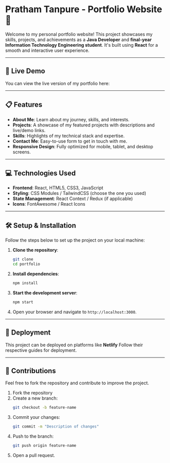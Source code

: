 # Pratham Tanpure - Portfolio Website 🌟

Welcome to my personal portfolio website! This project showcases my skills, projects, and achievements as a **Java Developer** and **final-year Information Technology Engineering student**. It's built using **React** for a smooth and interactive user experience.

---

## 🔗 Live Demo

You can view the live version of my portfolio here: []()

---

## 📋 Features

- **About Me**: Learn about my journey, skills, and interests.
- **Projects**: A showcase of my featured projects with descriptions and live/demo links.
- **Skills**: Highlights of my technical stack and expertise.
- **Contact Me**: Easy-to-use form to get in touch with me.
- **Responsive Design**: Fully optimized for mobile, tablet, and desktop screens.

---

## 💻 Technologies Used

- **Frontend**: React, HTML5, CSS3, JavaScript
- **Styling**: CSS Modules / TailwindCSS (choose the one you used)
- **State Management**: React Context / Redux (if applicable)
- **Icons**: FontAwesome / React Icons

---

## 🛠️ Setup & Installation

Follow the steps below to set up the project on your local machine:

1. **Clone the repository**:

   ```bash
   git clone
   cd portfolio
   ```

2. **Install dependencies**:

   ```bash
   npm install
   ```

3. **Start the development server**:

   ```bash
   npm start
   ```

4. Open your browser and navigate to `http://localhost:3000`.

---

## 🚀 Deployment

This project can be deployed on platforms like **Netlify** Follow their respective guides for deployment.

---

## 🤝 Contributions

Feel free to fork the repository and contribute to improve the project.

1. Fork the repository
2. Create a new branch:
   ```bash
   git checkout -b feature-name
   ```
3. Commit your changes:
   ```bash
   git commit -m "Description of changes"
   ```
4. Push to the branch:
   ```bash
   git push origin feature-name
   ```
5. Open a pull request.
